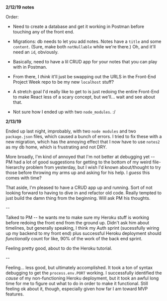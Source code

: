**2/12/19 notes**

Order: 

- Need to create a database and get it working in Postman before touching any of the front end. 

- Migrations: db needs to let you add notes. Notes have a `title` and some `content`. (Sure, make both `notNullable` while we're there.) Oh, and it'll need an `id`, obviously.
- Basically, need to have a lil CRUD app for your notes that you can play with in Postman.
- From there, I _think_ it'll just be swapping out the URLS in the Front-End Project Week repo to be my new `localhost` stuff?
- A stretch goal I'd really like to get to is just redoing the entire Front-End to make React less of a scary concept, but we'll... wait and see about that.

- Not sure how I ended up with two `node_modules`. :/

**2/13/19**

Ended up last night, improbably, with two `node modules` and two `package.json` files, which caused a bunch of errors. I tried to fix these with a new migration, which has the annoying effect that I now have to use `notes2` as my db home, which is frustrating and not DRY. 

More broadly, I'm kind of annoyed that I'm not better at debugging yet -- PM had a lot of good suggestions for getting to the bottom of my weird file-hierarchy problem from yesterday, but I wish I'd known about/thought to try those before throwing my arms up and asking for his help. I _guess_ this comes with time?

That aside, I'm pleased to have a CRUD app up and running. Sort of not looking forward to having to dive in and refactor old code. Really tempted to just build the damn thing from the beginning. Will ask PM his thoughts.

-- 

Talked to PM -- he wants me to make sure my Heroku stuff is working before redoing the front end from the ground up. Didn't ask him about timelines, but generally speaking, I think my Auth sprint (sucessfully wiring up my backend to my front end) plus successful Heroku deployment should _functionally_ count for like, 90% of the work of the back end sprint. 

Feeling pretty good, about to do the Heroku tutorial.

-- 

Feeling... less good, but ultimately accomplished. It took a ton of syntax debugging to get the `process.env.PORT` working. I successfully identified the _cause_ of my non-functioning Heroku deployment, but it took an awful long time for me to figure out what to do in order to make it functional. Still feeling ok about it, though, especially given how far I am toward MVP features.

